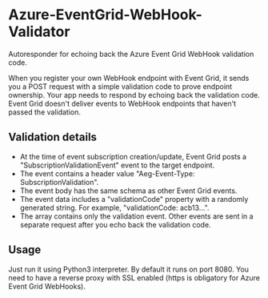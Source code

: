 # Azure-EventGrid-WebHook-Validator
Autoresponder for echoing back the Azure Event Grid WebHook validation code.

When you register your own WebHook endpoint with Event Grid, it sends you a POST request with a simple validation code to prove endpoint ownership. Your app needs to respond by echoing back the validation code. Event Grid doesn't deliver events to WebHook endpoints that haven't passed the validation.

## Validation details
* At the time of event subscription creation/update, Event Grid posts a "SubscriptionValidationEvent" event to the target endpoint.
* The event contains a header value "Aeg-Event-Type: SubscriptionValidation".
* The event body has the same schema as other Event Grid events.
* The event data includes a "validationCode" property with a randomly generated string. For example, "validationCode: acb13…".
* The array contains only the validation event. Other events are sent in a separate request after you echo back the validation code.

## Usage
Just run it using Python3 interpreter. By default it runs on port 8080. You need to have a reverse proxy with SSL enabled (https is obligatory for Azure Event Grid WebHooks).
